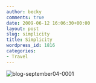 ```yaml
---
author: becky
comments: true
date: 2009-06-12 16:06:30+00:00
layout: post
slug: simplicity
title: Simplicity
wordpress_id: 1816
categories:
- Travel
---
```


![blog-september04-0001](http://beta.beckyjenson.com/wp-content/uploads/2009/06/blog-september04-0001.jpg)
